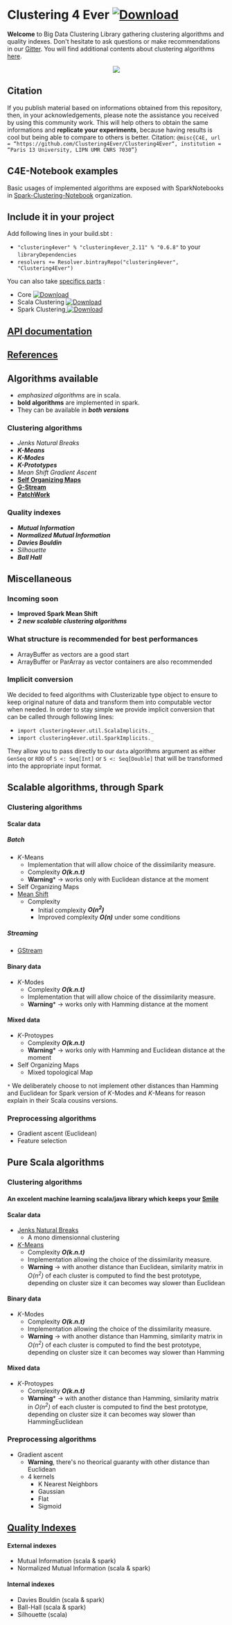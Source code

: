 # Clustering 4 Ever  [ ![Download](https://api.bintray.com/packages/clustering4ever/Clustering4Ever/clustering4ever/images/download.svg) ](https://bintray.com/clustering4ever/Clustering4Ever/clustering4ever/_latestVersion)

**Welcome** to Big Data Clustering Library gathering clustering algorithms and quality indexes. Don't hesitate to ask questions or make recommendations in our [Gitter](https://gitter.im/Clustering4Ever/Lobby).
You will find additional contents about clustering algorithms [here](https://github.com/PhDStudentsP13/Clustering).
<p align="center"><img src ="https://media.giphy.com/media/2viYwU7kHW8uNmmKvd/giphy.gif" /></p>

## Citation

If you publish material based on informations obtained from this repository, then, in your acknowledgements, please note the assistance you received by using this community work. This will help others to obtain the same informations and **replicate your experiments**, because having results is cool but being able to compare to others is better.
Citation: `@misc{C4E, url = “https://github.com/Clustering4Ever/Clustering4Ever“, institution = “Paris 13 University, LIPN UMR CNRS 7030”}`

## C4E-Notebook examples

Basic usages of implemented algorithms are exposed with SparkNotebooks in [Spark-Clustering-Notebook](https://github.com/Spark-clustering-notebook/Clustering4Ever-Notebooks) organization.

## Include it in your project

Add following lines in your build.sbt :

* `"clustering4ever" % "clustering4ever_2.11" % "0.6.8"` to your `libraryDependencies`
* `resolvers += Resolver.bintrayRepo("clustering4ever", "Clustering4Ever")`

You can also take [specifics parts](https://bintray.com/clustering4ever/Clustering4Ever) :

* Core [ ![Download](https://api.bintray.com/packages/clustering4ever/Clustering4Ever/core/images/download.svg) ](https://bintray.com/clustering4ever/Clustering4Ever/core/_latestVersion)
* Scala Clustering [ ![Download](https://api.bintray.com/packages/clustering4ever/Clustering4Ever/clusteringscala/images/download.svg) ](https://bintray.com/clustering4ever/Clustering4Ever/clusteringscala/_latestVersion)
* Spark Clustering[ ![Download](https://api.bintray.com/packages/clustering4ever/Clustering4Ever/clusteringspark/images/download.svg) ](https://bintray.com/clustering4ever/Clustering4Ever/clusteringspark/_latestVersion)

## [API documentation](http://clustering4ever.org/API%20Documentation/)

## [References](https://github.com/Clustering4Ever/Clustering4Ever/wiki/References)

## Algorithms available

* _emphasized algorithms_ are in scala.
* **bold algorithms** are implemented in spark.
* They can be available in **_both versions_**

### Clustering algorithms

* _Jenks Natural Breaks_
* **_K-Means_**
* **_K-Modes_**
* **_K-Prototypes_**
* _Mean Shift Gradient Ascent_
* **[Self Organizing Maps](https://github.com/TugdualSarazin/spark-clustering)**
* **[G-Stream](https://github.com/Spark-clustering-notebook/G-stream)**
* **[PatchWork](https://github.com/crim-ca/patchwork)**

### Quality indexes

* **_Mutual Information_**
* **_Normalized Mutual Information_**
* **_Davies Bouldin_**
* _Silhouette_
* **_Ball Hall_**

## Miscellaneous

### Incoming soon 

* **Improved Spark Mean Shift**
* **_2 new scalable clustering algorithms_**

### What structure is recommended for best performances

* ArrayBuffer as vectors are a good start
* ArrayBuffer or ParArray as vector containers are also recommended

### Implicit conversion

We decided to feed algorithms with Clusterizable type object to ensure to keep original nature of data and transform them into computable vector when needed. In order to stay simple we provide implicit conversion that can be called through following lines:
* `import clustering4ever.util.ScalaImplicits._`
* `import clustering4ever.util.SparkImplicits._`

They allow you to pass directly to our `data` algorithms argument as either `GenSeq` or `RDD` of `S <: Seq[Int]` or `S <: Seq[Double]` that will be transformed into the appropriate input format.


## Scalable algorithms, through Spark

### Clustering algorithms

#### Scalar data

##### Batch

* _K_-Means
  * Implementation that will allow choice of the dissimilarity measure.
  * Complexity **_O(k.n.t)_**
  * **Warning*** -> works only with Euclidean distance at the moment
* Self Organizing Maps
* [Mean Shift](https://github.com/beckgael/Mean-Shift-LSH)
  * Complexity
    * Initial complexity **_O(n<sup>2</sup>)_**
    * Improved complexity **_O(n)_** under some conditions

##### Streaming

* [GStream](https://github.com/Spark-clustering-notebook/G-stream)

#### Binary data

* _K_-Modes
  * Complexity **_O(k.n.t)_**
  * Implementation that will allow choice of the dissimilarity measure.
  * **Warning*** -> works only with Hamming distance at the moment

#### Mixed data

* _K_-Protoypes
  * Complexity **_O(k.n.t)_**
  * **Warning*** -> works only with Hamming and Euclidean distance at the moment
* Self Organizing Maps
  * Mixed topological Map

`*` We deliberately choose to not implement other distances than Hamming and Euclidean for Spark version of _K_-Modes and _K_-Means for reason explain in their Scala cousins versions.

### Preprocessing algorithms

* Gradient ascent (Euclidean)
* Feature selection


## Pure Scala algorithms

### Clustering algorithms

#### An excelent machine learning scala/java library which keeps your [Smile](https://haifengl.github.io/smile/clustering.html)

#### Scalar data

* [Jenks Natural Breaks](https://en.wikipedia.org/wiki/Jenks_natural_breaks_optimization)
  * A mono dimensionnal clustering
* [_K_-Means](clustering/scala/src/main/scala/K-Means/README.md)
  * Complexity **_O(k.n.t)_**
  * Implementation allowing the choice of the dissimilarity measure.
  * **Warning** -> with another distance than Euclidean, similarity matrix in _O(n<sup>2</sup>)_ of each cluster is computed to find the best prototype, depending on cluster size it can becomes way slower than Euclidean

#### Binary data

* _K_-Modes
  * Complexity **_O(k.n.t)_**
  * Implementation allowing the choice of the dissimilarity measure.
  * **Warning** -> with another distance than Hamming, similarity matrix in _O(n<sup>2</sup>)_ of each cluster is computed to find the best prototype, depending on cluster size it can becomes way slower than Hamming

#### Mixed data

* _K_-Protoypes
  * Complexity **_O(k.n.t)_**
  * **Warning*** -> with another distance than Hamming, similarity matrix in _O(n<sup>2</sup>)_ of each cluster is computed to find the best prototype, depending on cluster size it can becomes way slower than HammingEuclidean

### Preprocessing algorithms

* Gradient ascent
    * **Warning**, there's no theorical guaranty with other distance than Euclidean
    * 4 kernels
      * K Nearest Neighbors
      * Gaussian
      * Flat
      * Sigmoid

## [Quality Indexes](Documentation/doc/QualityIndexes.md)

#### External indexes

* Mutual Information (scala & spark)
* Normalized Mutual Information (scala & spark)

#### Internal indexes

* Davies Bouldin (scala & spark)
* Ball-Hall (scala & spark)
* Silhouette (scala)